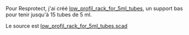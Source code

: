 


Pour Resprotect, j'ai créé [low_profil_rack_for_5ml_tubes](low_profil_rack_for_5ml_tubes), un support bas pour tenir jusqu'à 15 tubes de 5 ml. 

Le source est [low_profil_rack_for_5ml_tubes.scad](low_profil_rack_for_5ml_tubes/low_profil_rack_for_5ml_tubes.scad)